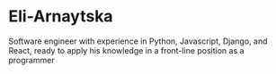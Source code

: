 # Eli-Arnaytska
Software engineer with experience in Python, Javascript, Django,  and React, ready to apply his knowledge in a front-line position as a programmer
